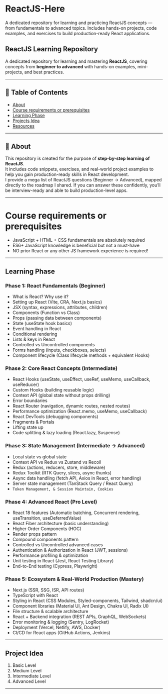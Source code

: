 # ReactJS-Here
A dedicated repository for learning and practicing ReactJS concepts — from fundamentals to advanced topics. Includes hands-on projects, code examples, and exercises to build production-ready React applications.

## ReactJS Learning Repository

A dedicated repository for learning and mastering **ReactJS**, covering concepts from **beginner to advanced** with hands-on examples, mini-projects, and best practices.

---

## 📌 Table of Contents
- [About](#about)
- [Course requirements or prerequisites](#Course-requirements-or-prerequisites)
- [Learning Phase](#learning-phase)
- [Projects Idea](#projects-idea)
- [Resources](#resources)

---

## 📖 About

This repository is created for the purpose of **step-by-step learning of ReactJS**.  
It includes code snippets, exercises, and real-world project examples to help you gain production-ready skills in React development.  
I provide  a mega list of ReactJS questions (Beginner → Advanced), mapped directly to the roadmap I shared. If you can answer these confidently, you’ll be interview-ready and able to build production-level apps.

---

# Course requirements or prerequisites
- JavaScript + HTML + CSS fundamentals are absolutely required
- ES6+ JavaScript knowledge is beneficial but not a must-have
- NO prior React or any other JS framework experience is required!

---

## Learning Phase

### Phase 1: React Fundamentals (Beginner)
- What is React? Why use it?
- Setting up React (Vite, CRA, Next.js basics)
- JSX (syntax, expressions, attributes, children)
- Components (Function vs Class)
- Props (passing data between components)
- State (useState hook basics)
- Event handling in React
- Conditional rendering
- Lists & keys in React
- Controlled vs Uncontrolled components
- Forms handling (inputs, checkboxes, selects)
- Component lifecycle (Class lifecycle methods + equivalent Hooks)

### Phase 2: Core React Concepts (Intermediate)
- React Hooks (useState, useEffect, useRef, useMemo, useCallback, useReducer)
- Custom Hooks (building reusable logic)
- Context API (global state without props drilling)
- Error boundaries
- React Router (navigation, dynamic routes, nested routes)
- Performance optimization (React.memo, useMemo, useCallback)
- React DevTools (debugging components)
- Fragments & Portals
- Lifting state up
- Code splitting & lazy loading (React.lazy, Suspense)

### Phase 3: State Management (Intermediate → Advanced)
- Local state vs global state
- Context API vs Redux vs Zustand vs Recoil
- Redux (actions, reducers, store, middleware)
- Redux Toolkit (RTK Query, slices, async thunks)
- Async data handling (fetch API, Axios in React, error handling)
- Server state management (TanStack Query / React Query)
- `Token Management, & Session Maintain, Cookies`

### Phase 4: Advanced React (Pro Level)
- React 18 features (Automatic batching, Concurrent rendering, useTransition, useDeferredValue)
- React Fiber architecture (basic understanding)
- Higher Order Components (HOC)
- Render props pattern
- Compound components pattern
- Controlled vs Uncontrolled advanced cases
- Authentication & Authorization in React (JWT, sessions)
- Performance profiling & optimization
- Unit testing in React (Jest, React Testing Library)
- End-to-End testing (Cypress, Playwright)

### Phase 5: Ecosystem & Real-World Production (Mastery)
- Next.js (SSR, SSG, ISR, API routes)
- TypeScript with React
- Styling in React (CSS Modules, Styled-components, Tailwind, shadcn/ui)
- Component libraries (Material UI, Ant Design, Chakra UI, Radix UI)
- File structure & scalable architecture
- React + Backend integration (REST APIs, GraphQL, WebSockets)
- Error monitoring & logging (Sentry, LogRocket)
- Deployment (Vercel, Netlify, AWS, Docker)
- CI/CD for React apps (GitHub Actions, Jenkins)

---

## Project Idea
1. Basic Level
2. Medium Level
3. Intermediate Level
4. Advanced Level

---

